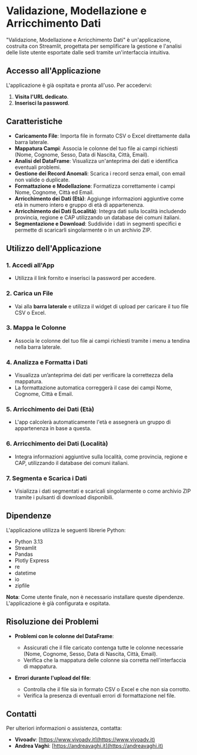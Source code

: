 # Validazione, Modellazione e Arricchimento Dati

"Validazione, Modellazione e Arricchimento Dati" è un'applicazione, costruita con Streamlit, progettata per semplificare la gestione e l'analisi delle liste utente esportate dalle sedi tramite un'interfaccia intuitiva.

## Accesso all'Applicazione

L'applicazione è già ospitata e pronta all'uso. Per accedervi:

1. **Visita l'URL dedicato**.
2. **Inserisci la password**.

## Caratteristiche

- **Caricamento File**: Importa file in formato CSV o Excel direttamente dalla barra laterale.
- **Mappatura Campi**: Associa le colonne del tuo file ai campi richiesti (Nome, Cognome, Sesso, Data di Nascita, Città, Email).
- **Analisi del DataFrame**: Visualizza un'anteprima dei dati e identifica eventuali problemi.
- **Gestione dei Record Anomali**: Scarica i record senza email, con email non valide o duplicate.
- **Formattazione e Modellazione**: Formatizza correttamente i campi Nome, Cognome, Città ed Email.
- **Arricchimento dei Dati (Età)**: Aggiunge informazioni aggiuntive come età in numero intero e gruppo di età di appartenenza.
- **Arricchimento dei Dati (Località)**: Integra dati sulla località includendo provincia, regione e CAP utilizzando un database dei comuni italiani.
- **Segmentazione e Download**: Suddivide i dati in segmenti specifici e permette di scaricarli singolarmente o in un archivio ZIP.

## Utilizzo dell'Applicazione

### 1. Accedi all'App

- Utilizza il link fornito e inserisci la password per accedere.

### 2. Carica un File

- Vai alla **barra laterale** e utilizza il widget di upload per caricare il tuo file CSV o Excel.

### 3. Mappa le Colonne

- Associa le colonne del tuo file ai campi richiesti tramite i menu a tendina nella barra laterale.

### 4. Analizza e Formatta i Dati

- Visualizza un’anteprima dei dati per verificare la correttezza della mappatura.
- La formattazione automatica correggerà il case dei campi Nome, Cognome, Città e Email.

### 5. Arricchimento dei Dati (Età)

- L'app calcolerà automaticamente l'età e assegnerà un gruppo di appartenenza in base a questa.

### 6. Arricchimento dei Dati (Località)

- Integra informazioni aggiuntive sulla località, come provincia, regione e CAP, utilizzando il database dei comuni italiani.

### 7. Segmenta e Scarica i Dati

- Visializza i dati segmentati e scaricali singolarmente o come archivio ZIP tramite i pulsanti di download disponibili.

## Dipendenze

L'applicazione utilizza le seguenti librerie Python:

- Python 3.13
- Streamlit
- Pandas
- Plotly Express
- re
- datetime
- io
- zipfile

**Nota**: Come utente finale, non è necessario installare queste dipendenze. L'applicazione è già configurata e ospitata.

## Risoluzione dei Problemi

- **Problemi con le colonne del DataFrame**:
  - Assicurati che il file caricato contenga tutte le colonne necessarie (Nome, Cognome, Sesso, Data di Nascita, Città, Email).
  - Verifica che la mappatura delle colonne sia corretta nell'interfaccia di mappatura.

- **Errori durante l'upload del file**:
  - Controlla che il file sia in formato CSV o Excel e che non sia corrotto.
  - Verifica la presenza di eventuali errori di formattazione nel file.

## Contatti

Per ulteriori informazioni o assistenza, contatta:

- **Vivoadv**: [https://www.vivoadv.it](https://www.vivoadv.it)
- **Andrea Vaghi**: [https://andreavaghi.it](https://andreavaghi.it)